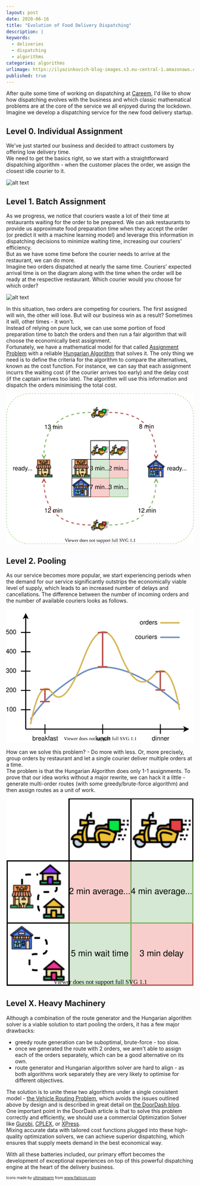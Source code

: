 ```yaml
---
layout: post
date: 2020-06-16
title: "Evolution of Food Delivery Dispatching"
description: |
keywords:
  - deliveries
  - dispatching
  - algorithms
categories: algorithms
urlimage: https://ilyazinkovich-blog-images.s3.eu-central-1.amazonaws.com/2020-06-07-deliveries-dispatching-evolution/preview.png
published: true
---
```


After quite some time of working on dispatching at [Careem](https://www.careem.com), I'd like to show how dispatching evolves with the business and which classic mathematical problems are at the core of the service we all enjoyed during the lockdown.  
Imagine we develop a dispatching service for the new food delivery startup.  

<!--more-->

## Level 0. Individual Assignment

We've just started our business and decided to attract customers by offering low delivery time.  
We need to get the basics right, so we start with a straightforward dispatching algorithm - when the customer places the order, we assign the closest idle courier to it.

![alt text](https://ilyazinkovich-blog-images.s3.eu-central-1.amazonaws.com/2020-06-07-deliveries-dispatching-evolution/level-0.svg?style=centered "Level 0")

## Level 1. Batch Assignment

As we progress, we notice that couriers waste a lot of their time at restaurants waiting for the order to be prepared. We can ask restaurants to provide us approximate food preparation time when they accept the order (or predict it with a machine learning model) and leverage this information in dispatching decisions to minimize waiting time, increasing our couriers' efficiency.  
But as we have some time before the courier needs to arrive at the restaurant, we can do more.  
Imagine two orders dispatched at nearly the same time. Couriers' expected arrival time is on the diagram along with the time when the order will be ready at the respective restaurant. Which courier would you choose for which order?  

![alt text](https://ilyazinkovich-blog-images.s3.eu-central-1.amazonaws.com/2020-06-07-deliveries-dispatching-evolution/concurrent-dispatch.svg?style=centered "Concurrent Dispatch")

In this situation, two orders are competing for couriers. The first assigned will win, the other will lose. But will our business win as a result? Sometimes it will, other times - it won't.  
Instead of relying on pure luck, we can use some portion of food preparation time to batch the orders and then run a fair algorithm that will choose the economically best assignment.  
Fortunately, we have a mathematical model for that called [Assignment Problem](https://en.wikipedia.org/wiki/Assignment_problem) with a reliable [Hungarian Algorithm](https://en.wikipedia.org/wiki/Hungarian_algorithm) that solves it. The only thing we need is to define the criteria for the algorithm to compare the alternatives, known as the cost function. For instance, we can say that each assignment incurrs the waiting cost (if the courier arrives too early) and the delay cost (if the captain arrives too late). The algorithm will use this information and dispatch the orders minimising the total cost.  

![alt text](/images/posts/2020-06-07-deliveries-dispatching-evolution--assignment-problem.svg?style=centered "Assignment Problem")

## Level 2. Pooling

As our service becomes more popular, we start experiencing periods when the demand for our service significantly outstrips the economically viable level of supply, which leads to an increased number of delays and cancellations. The difference between the number of incoming orders and the number of available couriers looks as follows.  

![alt text](/images/posts/2020-06-07-deliveries-dispatching-evolution--supply-demand.svg?style=centered "Supply Demand Mismatch")

How can we solve this problem? - Do more with less. Or, more precisely, group orders by restaurant and let a single courier deliver multiple orders at a time.  
The problem is that the Hungarian Algorithm does only 1-1 assignments. To prove that our idea works without a major rewrite, we can hack it a little - generate multi-order routes (with some greedy/brute-force algorithm) and then assign routes as a unit of work.  

![alt text](/images/posts/2020-06-07-deliveries-dispatching-evolution--basic-pooling.svg?style=centered "Supply Demand Mismatch")

## Level X. Heavy Machinery

Although a combination of the route generator and the Hungarian algorithm solver is a viable solution to start pooling the orders, it has a few major drawbacks:
- greedy route generation can be suboptimal, brute-force - too slow.
- once we generated the route with 2 orders, we aren't able to assign each of the orders separately, which can be a good alternative on its own.
- route generator and Hungarian algorithm solver are hard to align - as both algorithms work separately they are very likely to optimise for different objectives.  

The solution is to unite these two algorithms under a single consistent model - [the Vehicle Routing Problem](https://en.wikipedia.org/wiki/Vehicle_routing_problem), which avoids the issues outlined above by design and is described in great detail on [the DoorDash blog](https://doordash.engineering/2020/02/28/next-generation-optimization-for-dasher-dispatch-at-doordash/amp/).  
One important point in the DoorDash article is that to solve this problem correctly and efficiently, we should use a commercial Optimization Solver like [Gurobi](https://www.gurobi.com), [CPLEX](https://www.ibm.com/analytics/cplex-optimizer), or [XPress](https://www.fico.com/en/products/fico-xpress-optimization).  
Mixing accurate data with tailored cost functions plugged into these high-quality optimization solvers, we can achieve superior dispatching, which ensures that supply meets demand in the best economical way.  

With all these batteries included, our primary effort becomes the development of exceptional experiences on top of this powerful dispatching engine at the heart of the delivery business.  

<p style="font-size: 10px">Icons made by <a href="https://www.flaticon.com/authors/ultimatearm" title="ultimatearm">ultimatearm</a> from <a href="https://www.flaticon.com/" title="Flaticon"> www.flaticon.com</a></p>

